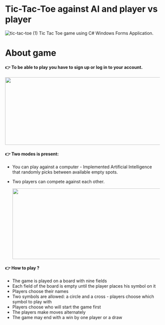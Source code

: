 # Tic-Tac-Toe against AI and player vs player
![tic-tac-toe (1)](https://user-images.githubusercontent.com/44364396/126083527-29e79062-5429-4fc5-9e66-65c303c381ef.png)
Tic Tac Toe game using  C# Windows Forms Application.
# About game

#### 👉  To be able to play you have to sign up or log in to your account.

   <img src="https://user-images.githubusercontent.com/44364396/131226352-457230b8-0f91-4e19-bb76-713895a0315b.png" width="620" height="220">


#### 👉  Two modes is present: 
* You can play against a computer - Implemented Artificial Intelligence that randomly picks between available empty spots.
* Two players can compete against each other.

   <img src="https://user-images.githubusercontent.com/44364396/131225500-66254462-e329-427e-b7c7-b906824947f7.png" width="640" height="230">


#### 👉  How to play ?
* The game is played on a board with nine fields
* Each field of the board is empty until the player places his symbol on it
* Players choose their names
* Two symbols are allowed: a circle and a cross - players choose which symbol to play with
* Players choose who will start the game first 
* The players make moves alternately
* The game may end with a win by one player or a draw

